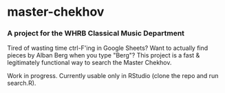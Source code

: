 # master-chekhov

###  A project for the WHRB Classical Music Department

Tired of wasting time ctrl-F'ing in Google Sheets? Want to actually find pieces by Alban Berg when you type "Berg"? This project is a fast & legitimately functional way to search the Master Chekhov.

Work in progress. Currently usable only in RStudio (clone the repo and run search.R).
